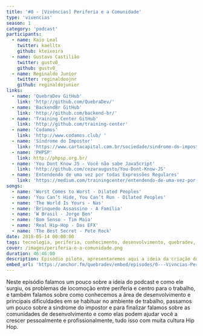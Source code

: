 ```yaml
---
title: '#0 - [Vivências] Periferia e a Comunidade'
type: 'vivencias'
season: 1
category: 'podcast'
participants:
  - name: Kaio Leal
    twitter: kaelltx
    github: kteixeira
  - name: Gustavo Castilião
    twitter: gustv0_
    github: gustv0_
  - name: Reginaldo Junior
    twitter: reginaldoojnr
    github: reginaldojunior
links:
  - name: 'QuebraDev GitHub'
    link: 'http://github.com/QuebraDev/' 
  - name: 'BackendBr GitHub'
    link: 'http://github.com/backend-br/' 
  - name: 'Training Center GitHub'
    link: 'http://github.com/training-center' 
  - name: 'Codamos'
    link: 'http://www.codamos.club/ '
  - name: 'Síndrome do Impostor'
    link: 'https://www.cartacapital.com.br/sociedade/sindrome-do-impostor-mais-uma-pedra-no-caminho-das-mulheres'
  - name: 'PHPSP'
    link: http://phpsp.org.br/ 
  - name: 'You Dont Know JS - Você não sabe JavaScript'
    link: 'http://github.com/cezaraugusto/You-Dont-Know-JS'
  - name: 'Entendendo de uma vez por todas Expressões Regulares'
    link: 'https://medium.com/trainingcenter/entendendo-de-uma-vez-por-todas-express%C3%B5es-regulares-parte-1-introdu%C3%A7%C3%A3o-dfe63e289dc3'
songs:
  - name: 'Worst Comes to Worst - Dilated Peoples'
  - name: 'You Can’t Hide, You Can’t Run - Dilated Peoples'
  - name: 'The World Is Yours - Nas'
  - name: 'Brinquedo Assassino - A Família'
  - name: 'W Brasil - Jorge Ben'
  - name: 'Bom Senso - Tim Maia'
  - name: 'Real Hip-Hop - Das EFX'
  - name: 'The Best Secret - Pete Rock'
date: 2018-05-14 00:00:00
tags: tecnologia, periferia, conhecimento, desenvolvimento, quebradev, piloto, como surgiu, ideias
cover: /images/periferia-e-a-comunidade.png
duration: 46:46:00
description: Episódio piloto, apresentaremos aqui a ideia da criação do podcast, além de um pouco da nossa vivência.
embed_url: 'https://anchor.fm/quebradev/embed/episodes/0---Vivncias-Periferia-e-a-Comunidade-eclvbn'
---
```


Neste episódio falamos um pouco sobre a ideia do podcast e como ele surgiu, os problemas de locomoção entre periferia e centro para o trabalho, e também falamos sobre como conhecemos a área de desenvolvimento e principais dificuldades em se habituar no ambiente de trabalho, passamos um pouco sobre a sindrome do impostor e para finalizar falamos sobre as comunidades de desenvolvimento e como elas podem ajudar você a crescer pessoalmente e profissionalmente, tudo isso com muita cultura Hip Hop.
